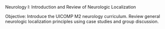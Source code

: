 Neurology I:  Introduction and Review of Neurologic Localization

Objective:  Introduce the UICOMP M2 neurology curriculum.  Review general neurologic localization principles using case studies and group discussion.


